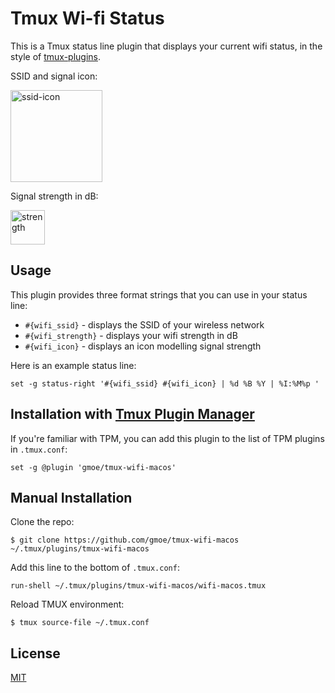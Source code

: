 # Tmux Wi-fi Status

This is a Tmux status line plugin that displays your current wifi
status, in the style of [tmux-plugins](https://github.com/tmux-plugins). 

SSID and signal icon:

<img
  width="147"
  alt="ssid-icon"
  src="https://user-images.githubusercontent.com/7128551/52537064-2bffc600-2d5a-11e9-9c9a-881f0a74ae78.png">

Signal strength in dB:

<img
  width="55"
  alt="strength"
  src="https://user-images.githubusercontent.com/7128551/52537065-31f5a700-2d5a-11e9-92d0-56fc8ac40dca.png">

## Usage

This plugin provides three format strings that you can use in your status line:
- `#{wifi_ssid}` - displays the SSID of your wireless network
- `#{wifi_strength}` - displays your wifi strength in dB
- `#{wifi_icon}` - displays an icon modelling signal strength

Here is an example status line: 

```
set -g status-right '#{wifi_ssid} #{wifi_icon} | %d %B %Y | %I:%M%p '
```

## Installation with [Tmux Plugin Manager](https://github.com/tmux-plugins/tpm)

If you're familiar with TPM, you can add this plugin to the list of TPM plugins
in `.tmux.conf`:

    set -g @plugin 'gmoe/tmux-wifi-macos'

## Manual Installation

Clone the repo:

    $ git clone https://github.com/gmoe/tmux-wifi-macos ~/.tmux/plugins/tmux-wifi-macos

Add this line to the bottom of `.tmux.conf`:

    run-shell ~/.tmux/plugins/tmux-wifi-macos/wifi-macos.tmux

Reload TMUX environment:

    $ tmux source-file ~/.tmux.conf

## License

[MIT](LICENSE.md)
